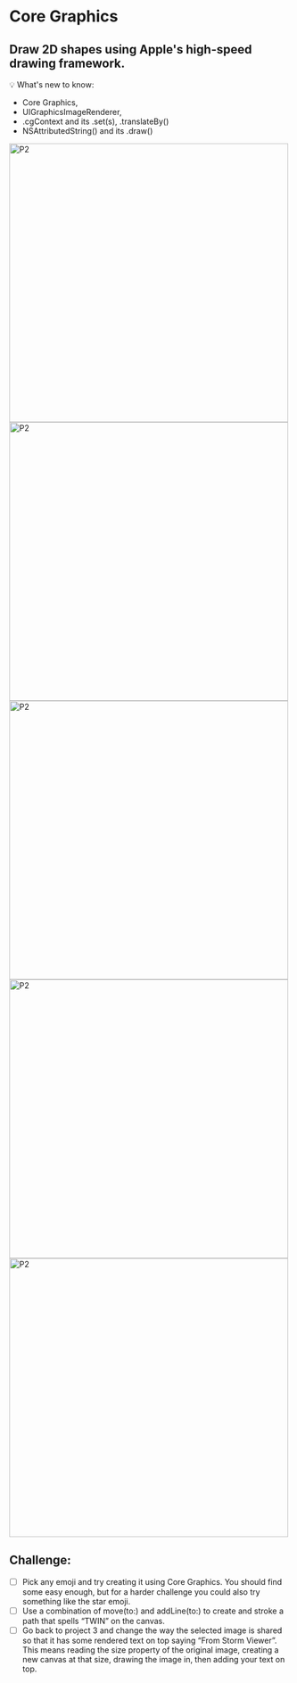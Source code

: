 # Core Graphics

## Draw 2D shapes using Apple's high-speed drawing framework.

💡 What's new to know:
- Core Graphics, 
- UIGraphicsImageRenderer,
- .cgContext and its .set(s), .translateBy()
- NSAttributedString() and its .draw()

<img width="500" alt="P2" src="https://sun9-6.userapi.com/impg/TvraGTgER87ZIHECF4bAr7lpYg2DmKv_1m8jWw/Am3nr8mw7Io.jpg?size=2560x1919&quality=95&sign=70c5c3a8a957873680b8be4977cda467&type=album"> <img width="500" alt="P2" src="https://sun9-32.userapi.com/impg/ToaWxR6LjUQRDl9VfsvAE2eF9pqSezZj8iRmUw/8HgQuFWCNsY.jpg?size=2560x1919&quality=95&sign=8c3fe16d28ee37623056b0ac37ba1d01&type=album"> <img width="500" alt="P2" src="https://sun9-8.userapi.com/impg/MIfweavxCbTe6BKdRA46hr4KZ8FtozOnNo78cw/yBnp33SqaT8.jpg?size=2560x1919&quality=95&sign=5704d9479b910f29fa01b4e568675992&type=album"> <img width="500" alt="P2" src="https://sun9-24.userapi.com/impg/KspAVTTBXnfpkEENw1EiETHG6H2kh8LtXCfOOg/cqL49Uo-qk8.jpg?size=2560x1919&quality=95&sign=6dd68467939694fb683bb10b88e08532&type=album"> <img width="500" alt="P2" src="https://sun9-7.userapi.com/impg/o4KLJQuQ3AipriQgO5wKAcGclTQeo3JJ0meEgA/b5yJ3_K6Lhw.jpg?size=2560x1919&quality=95&sign=e7b6eca796e17ddb580c6243595ee5ff&type=album">


## Challenge:

- [ ] Pick any emoji and try creating it using Core Graphics. You should find some easy enough, but for a harder challenge you could also try something like the star emoji.
- [ ] Use a combination of move(to:) and addLine(to:) to create and stroke a path that spells “TWIN” on the canvas.
- [ ] Go back to project 3 and change the way the selected image is shared so that it has some rendered text on top saying “From Storm Viewer”. This means reading the size property of the original image, creating a new canvas at that size, drawing the image in, then adding your text on top.
